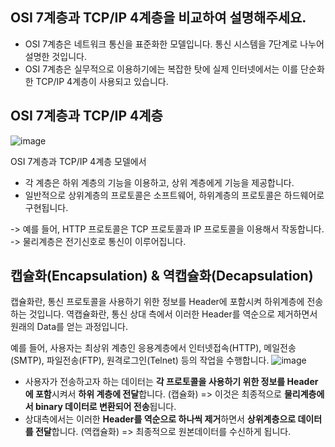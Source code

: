 ## OSI 7계층과 TCP/IP 4계층을 비교하여 설명해주세요.
- OSI 7계층은 네트워크 통신을 표준화한 모델입니다. 통신 시스템을 7단계로 나누어 설명한 것입니다.
- OSI 7계층은 실무적으로 이용하기에는 복잡한 탓에
  실제 인터넷에서는 이를 단순화한 TCP/IP 4계층이 사용되고 있습니다.


## OSI 7계층과 TCP/IP 4계층
![image](https://github.com/acrnm148/CS_STUDY/assets/67724306/5b3da536-83e3-4f1e-a408-b78614428914)

OSI 7계층과 TCP/IP 4계층 모델에서
- 각 계층은 하위 계층의 기능을 이용하고, 상위 계층에게 기능을 제공합니다.
- 일반적으로 상위계층의 프로토콜은 소프트웨어, 하위계층의 프로토콜은 하드웨어로 구현됩니다.

-> 예를 들어, HTTP 프로토콜은 TCP 프로토콜과 IP 프로토콜을 이용해서 작동합니다.
-> 물리계층은 전기신호로 통신이 이루어집니다.

## 캡슐화(Encapsulation) & 역캡슐화(Decapsulation)
캡슐화란,
통신 프로토콜을 사용하기 위한 정보를 Header에 포함시켜 하위계층에 전송하는 것입니다.
역캡슐화란,
통신 상대 측에서 이러한 Header를 역순으로 제거하면서 원래의 Data를 얻는 과정입니다.

예를 들어, 사용자는 최상위 계층인 응용계층에서 인터넷접속(HTTP), 메일전송(SMTP), 파일전송(FTP), 원격로그인(Telnet) 등의 작업을 수행합니다.
![image](https://github.com/acrnm148/CS_STUDY/assets/67724306/e4acc1e7-469b-42ed-885b-402551884ffe)

- 사용자가 전송하고자 하는 데이터는 **각 프로토콜을 사용하기 위한 정보를 Header에 포함**시켜서 **하위 계층에 전달**합니다. (캡슐화)
  => 이것은 최종적으로 **물리계층에서 binary 데이터로 변환되어 전송**됩니다.
- 상대측에서는 이러한 **Header를 역순으로 하나씩 제거**하면서 **상위계층으로 데이터를 전달**합니다. (역캡슐화)
  => 최종적으로 원본데이터를 수신하게 됩니다.


